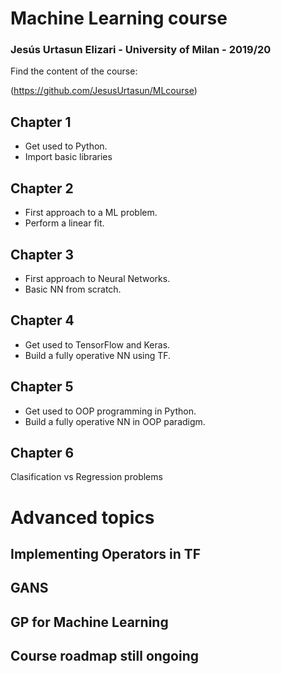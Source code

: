 # Machine Learning course

### Jesús Urtasun Elizari - University of Milan - 2019/20

Find the content of the course:

(https://github.com/JesusUrtasun/MLcourse)

## Chapter 1

- Get used to Python.
- Import basic libraries

## Chapter 2

- First approach to a ML problem.
- Perform a linear fit.

## Chapter 3

- First approach to Neural Networks.
- Basic NN from scratch.

## Chapter 4

- Get used to TensorFlow and Keras.
- Build a fully operative NN using TF.

## Chapter 5

- Get used to OOP programming in Python.
- Build a fully operative NN in OOP paradigm.

## Chapter 6

Clasification vs Regression problems

# Advanced topics

## Implementing Operators in TF

## GANS

## GP for Machine Learning

## Course roadmap still ongoing